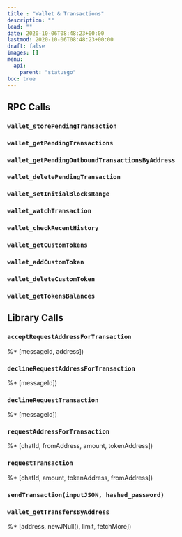 ```yaml
---
title : "Wallet & Transactions"
description: ""
lead: ""
date: 2020-10-06T08:48:23+00:00
lastmod: 2020-10-06T08:48:23+00:00
draft: false
images: []
menu:
  api:
    parent: "statusgo"
toc: true
---
```


## RPC Calls

### `wallet_storePendingTransaction`

### `wallet_getPendingTransactions`

### `wallet_getPendingOutboundTransactionsByAddress`

### `wallet_deletePendingTransaction`

### `wallet_setInitialBlocksRange`

### `wallet_watchTransaction`

### `wallet_checkRecentHistory`

### `wallet_getCustomTokens`

### `wallet_addCustomToken`

### `wallet_deleteCustomToken`

### `wallet_getTokensBalances`

## Library Calls

### `acceptRequestAddressForTransaction`

%* [messageId, address])

### `declineRequestAddressForTransaction`

%* [messageId])

### `declineRequestTransaction`

%* [messageId])

### `requestAddressForTransaction`

%* [chatId, fromAddress, amount, tokenAddress])

### `requestTransaction`

%* [chatId, amount, tokenAddress, fromAddress])

### `sendTransaction(inputJSON, hashed_password)`

### `wallet_getTransfersByAddress`

%* [address, newJNull(), limit, fetchMore])
